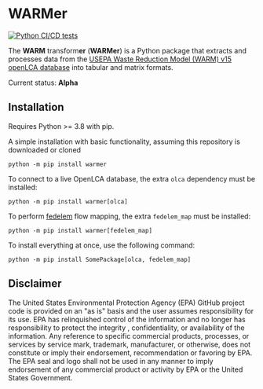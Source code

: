 # WARMer
<!-- badges: start -->
[![Python CI/CD tests](https://github.com/USEPA/WARMer/actions/workflows/python_CI-CD.yaml/badge.svg)](https://github.com/USEPA/WARMer/actions/workflows/python_CI-CD.yaml)
<!-- badges: end -->

The **WARM** transform**er** (**WARMer**) is a Python package that extracts and processes data from the [USEPA Waste Reduction Model (WARM) v15 openLCA database](https://www.epa.gov/warm/versions-waste-reduction-model-warm#15) into tabular and matrix formats. 

Current status: **Alpha**

## Installation
Requires Python >= 3.8 with pip.

A simple installation with basic functionality, assuming this repository is downloaded or cloned
```
python -m pip install warmer
```

To connect to a live OpenLCA database, the extra `olca` dependency must be installed:  
```
python -m pip install warmer[olca]
```

To perform [fedelem](https://github.com/USEPA/Federal-LCA-Commons-Elementary-Flow-List) flow mapping, the extra `fedelem_map` must be installed:  
```
python -m pip install warmer[fedelem_map]
```

To install everything at once, use the following command:  
```
python -m pip install SomePackage[olca, fedelem_map]
```


## Disclaimer

The United States Environmental Protection Agency (EPA) GitHub project code is provided on an "as is" basis and the user assumes responsibility for its use. EPA has relinquished control of the information and no longer has responsibility to protect the integrity , confidentiality, or availability of the information. Any reference to specific commercial products, processes, or services by service mark, trademark, manufacturer, or otherwise, does not constitute or imply their endorsement, recommendation or favoring by EPA. The EPA seal and logo shall not be used in any manner to imply endorsement of any commercial product or activity by EPA or the United States Government.

